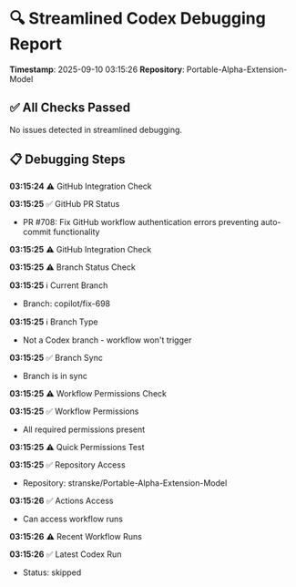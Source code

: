 # 🔍 Streamlined Codex Debugging Report

**Timestamp**: 2025-09-10 03:15:26
**Repository**: Portable-Alpha-Extension-Model

## ✅ All Checks Passed
No issues detected in streamlined debugging.

## 📋 Debugging Steps
**03:15:24** ⚠️ GitHub Integration Check

**03:15:25** ✅ GitHub PR Status
  - PR #708: Fix GitHub workflow authentication errors preventing auto-commit functionality

**03:15:25** ⚠️ GitHub Integration Check

**03:15:25** ⚠️ Branch Status Check

**03:15:25** ℹ️ Current Branch
  - Branch: copilot/fix-698

**03:15:25** ℹ️ Branch Type
  - Not a Codex branch - workflow won't trigger

**03:15:25** ✅ Branch Sync
  - Branch is in sync

**03:15:25** ⚠️ Workflow Permissions Check

**03:15:25** ✅ Workflow Permissions
  - All required permissions present

**03:15:25** ⚠️ Quick Permissions Test

**03:15:25** ✅ Repository Access
  - Repository: stranske/Portable-Alpha-Extension-Model

**03:15:26** ✅ Actions Access
  - Can access workflow runs

**03:15:26** ⚠️ Recent Workflow Runs

**03:15:26** ✅ Latest Codex Run
  - Status: skipped
